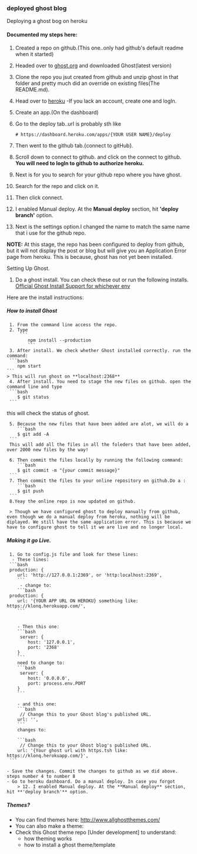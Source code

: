 ### deployed ghost blog
Deploying a ghost bog on heroku

#### Documented my steps here:
 1. Created a repo on github.(This one..only had github's default readme when it started)
 2. Headed over to [ghost.org](http://ghost.org/) and downloaded Ghost(latest version)
 3. Clone the repo you jsut created from github and unzip ghost in that folder and pretty much did an override on existing files(The README.md).
 4. Head over to [heroku](http://heroku.com/) -If you lack an account, create one and logIn.
 5. Create an app.(On the dashboard)
 6. Go to the deploy tab..url is probably sth like

 	```
 	# https://dashboard.heroku.com/apps/{YOUR USER NAME}/deploy
 	```
 7. Then went to the github tab.{connect to gitHub}.
 8. Scroll down to connect to github. and click on the connect to github. **You will need to logIn to github to authorize heroku.**
 9. Next is for you to search for your github repo where you have ghost.
 10. Search for the repo and click on it.
 11. Then click connect.
 12. I enabled Manual deploy. At the **Manual deploy** section, hit **'deploy branch'** option.
 13. Next is the settings option.I changed the name to match the same name that i use for the github repo.

 **NOTE:**
  At this stage, the repo has been configured to deploy from github, but it will not display the post or blog but will give you an Application Error page from heroku.
  This is because, ghost has not yet been installed.

Setting Up Ghost.
 1. Do a ghost install. You can check these out or run the following installs.
   [Official Ghost Install Support for whichever env](http://support.ghost.org/installation/)

 Here are the install instructions:

#####  			**How to install Ghost**
     1. From the command line access the repo.
	 2. Type
		 ```
			npm install --production
			```
	 3. After install. We check whether Ghost installed correctly. run the command:
	 ```bash
		npm start
	```
	> This will run ghost on **localhost:2368**
	 4. After install. You need to stage the new files on github. open the command line and type
	 ```bash
		$ git status
	 ```
this will check the status of ghost.

	 5. Because the new files that have been added are alot, we will do a
	 	```bash
		$ git add -A
	 ```
	 This will add all the files in all the foleders that have been added, over 2000 new files by the way!

	 6. Then commit the files locally by running the following command:
	 	```bash
		$ git commit -m "{your commit message}"
	 ```
	 7. Then commit the files to your online repository on github.Do a :
	 	```bash
		$ git push
	 ```
	 8.Yeay the online repo is now updated on github.

	 > Though we have configured ghost to deploy manually from github, even though we do a manual deploy from heroku, nothing will be diplayed. We still have the same application error. This is because we have to configure ghost to tell it we are live and no longer local.


##### Making it go Live.
	 1. Go to config.js file and look for these lines:
	  - These lines:
	 ```bash
	 production: {
        url: 'http://127.0.0.1:2369', or 'http:localhost:2369',
		```
		 - change to:
		```bash
	 production: {
        url: '{YOUR APP URL ON HEROKU} something like: https://klonq.herokuapp.com/',
		```


		- Then this one:
		```bash
		 server: {
            host: '127.0.0.1',
		 	port: '2368'
        }
		```
		need to change to:
		```bash
		 server: {
            host: '0.0.0.0',
			port: process.env.PORT
        }
		```

		- and this one:
		```bash
		 // Change this to your Ghost blog's published URL.
        url: '',
		```
		changes to:

	 	```bash
		 // Change this to your Ghost blog's published URL.
        url: '{Your ghost url with https.tsh like: https://klonq.herokuapp.com/}',
	 ```

 	- Save the changes. Commit the changes to github as we did above. steps number 4 to number 8
 	- Go to heroku dashboard. Do a manual deploy. In case you forgot
 		> 12. I enabled Manual deploy. At the **Manual deploy** section, hit **'deploy branch'** option.

##### Themes?
- You can find themes here: http://www.allghostthemes.com/
- You can also make a theme:
 - Check this Ghost theme repo [Under development] to understand:
   - how theming works
   - how to install a ghost theme/template
